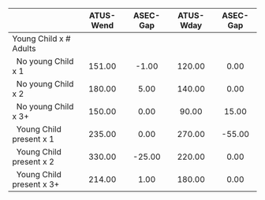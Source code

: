 
|                      |    ATUS-Wend |     ASEC-Gap |    ATUS-Wday |     ASEC-Gap |
| -------------------- | :----------: | :----------: | :----------: | :----------: |
| Young Child x # Adults |              |              |              |              |
| &nbsp;&nbsp;No young Child x 1 |       151.00 |        -1.00 |       120.00 |         0.00 |
| &nbsp;&nbsp;No young Child x 2 |       180.00 |         5.00 |       140.00 |         0.00 |
| &nbsp;&nbsp;No young Child x 3+ |       150.00 |         0.00 |        90.00 |        15.00 |
| &nbsp;&nbsp;Young Child present x 1 |       235.00 |         0.00 |       270.00 |       -55.00 |
| &nbsp;&nbsp;Young Child present x 2 |       330.00 |       -25.00 |       220.00 |         0.00 |
| &nbsp;&nbsp;Young Child present x 3+ |       214.00 |         1.00 |       180.00 |         0.00 |

